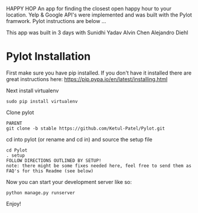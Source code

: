 HAPPY HOP
An app for finding the closest open happy hour to your location.
Yelp & Google API's were implemented and was built with the Pylot framwork.
Pylot instructions are below ...

This app was built in 3 days with 
Sunidhi Yadav
Alvin Chen
Alejandro Diehl

# Pylot Installation

First make sure you have pip installed. If you don't have it installed there are great instructions here: https://pip.pypa.io/en/latest/installing.html

Next install virtualenv
```
sudo pip install virtualenv
```

Clone pylot
```
PARENT
git clone -b stable https://github.com/Ketul-Patel/Pylot.git
```

cd into pylot (or rename and cd in) and source the setup file
```
cd Pylot
. setup
FOLLOW DIRECTIONS OUTLINED BY SETUP!
note: there might be some fixes needed here, feel free to send them as FAQ's for this Readme (see below)
```

Now you can start your development server like so:
```
python manage.py runserver
```

Enjoy! 
